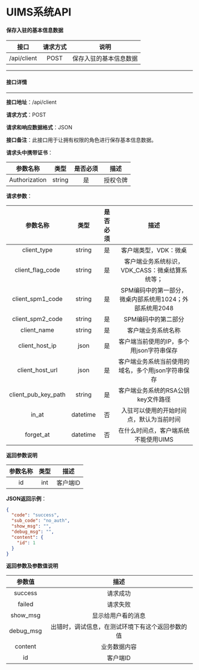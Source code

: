 # UIMS系统API

#### 保存入驻的基本信息数据

| 接口 | 请求方式 | 说明 |
| :---: | :---: | :---: |
| /api/client | POST  | 保存入驻的基本信息数据 |

***

#### 接口详情

------

**接口地址**：/api/client

**请求方式**：POST

**请求和响应数据格式**：JSON

**接口备注**：此接口用于让拥有权限的角色进行保存基本信息数据。

**请求头中携带证书**：

| 参数名称 | 类型 | 是否必须 |  描述  |
| :---: | :---: | :---: | :---: |
| Authorization | string |  是   | 授权令牌 |

**请求参数**：

| 参数名称 | 类型 | 是否必须 | 描述 |
| :---: | :---: | :---: | :---: |
| client_type | string | 是 | 客户端类型，VDK：微桌 |
| client_flag_code | string | 是 | 客户端业务系统标识，VDK_CASS：微桌结算系统等； |
| client_spm1_code | string | 是 | SPM编码中的第一部分，微桌内部系统用1024；外部系统用2048 |
| client_spm2_code | string | 是 | SPM编码中的第二部分 |
| client_name | string | 是 | 客户端业务系统名称 |
| client_host_ip | json | 是 | 客户端当前使用的IP，多个用json字符串保存 |
| client_host_url | json | 是 | 客户端业务系统当前使用的域名，多个用json字符串保存 |
| client_pub_key_path | string | 是 | 客户端业务系统的RSA公钥key文件路径 |
| in_at | datetime | 否 | 入驻可以使用的开始时间点，默认为当前时间 |
| forget_at | datetime | 否 | 在什么时间点，客户端系统不能使用UIMS |

**返回参数说明**

| 参数名称 | 类型 | 描述 |
| :---: | :---: | :---: |
| id | int | 客户端ID |

**JSON返回示例**：

```json
{
  "code": "success",
  "sub_code": "no_auth",
  "show_msg": "",
  "debug_msg": "",
  "content": {
    "id": 1
  }
}
```

**返回参数及参数值说明**

| 参数值 | 描述 |
| :---: | :---: |
| success | 请求成功 |
| failed | 请求失败 |
| show_msg | 显示给用户看的消息 |
| debug_msg | 出错时，调试信息，在测试环境下有这个返回参数的值 |
| content | 业务数据内容 |
| id | 客户端ID |
